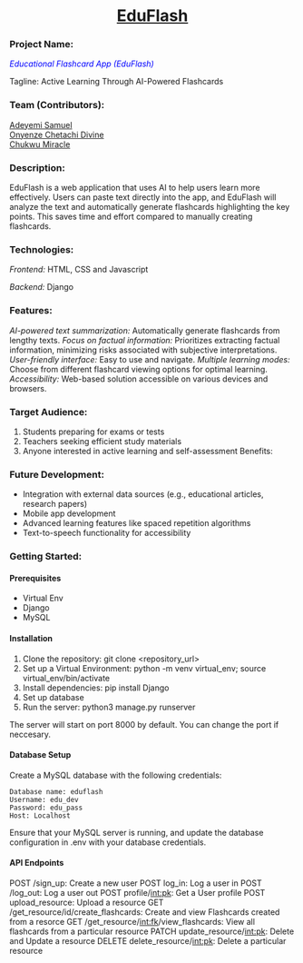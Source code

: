<h1 align='center' style='text-decoration:underline'>EduFlash</h1>
<h3>Project Name:</h3> <p style='color:blue'><em>Educational Flashcard App (EduFlash)</em></p>

Tagline: Active Learning Through AI-Powered Flashcards

### Team (Contributors):

<a href="https://github.com/Samfrodo9">Adeyemi Samuel</a>
<br>
<a href="https://github.com/De-Chetachi/">Onyenze Chetachi Divine</a>
<br>
<a href="https://github.com/Mimifresh/">Chukwu Miracle</a>


### Description:

EduFlash is a web application that uses AI to help users learn more effectively. Users can paste text directly into the app, and EduFlash will analyze the text and automatically generate flashcards highlighting the key points. This saves time and effort compared to manually creating flashcards.

### Technologies:

*Frontend:* HTML, CSS and Javascript

*Backend:* Django



### Features:

*AI-powered text summarization:* Automatically generate flashcards from lengthy texts.
*Focus on factual information:* Prioritizes extracting factual information, minimizing risks associated with subjective interpretations.
*User-friendly interface:* Easy to use and navigate.
*Multiple learning modes:* Choose from different flashcard viewing options for optimal learning.
*Accessibility:* Web-based solution accessible on various devices and browsers.

### Target Audience:

1. Students preparing for exams or tests
2. Teachers seeking efficient study materials
3. Anyone interested in active learning and self-assessment
Benefits:

### Future Development:

* Integration with external data sources (e.g., educational articles, research papers)
* Mobile app development
* Advanced learning features like spaced repetition algorithms
* Text-to-speech functionality for accessibility

### Getting Started:
#### Prerequisites
- Virtual Env
- Django
- MySQL

#### Installation
1. Clone the repository: git clone <repository_url>
2. Set up a Virtual Environment: python -m venv virtual_env; source virtual_env/bin/activate
3. Install dependencies: pip install Django
4. Set up database
4. Run the server: python3 manage.py runserver

The server will start on port 8000 by default. You can change the port if neccesary.

#### Database Setup
Create a MySQL database with the following credentials:

	Database name: eduflash
	Username: edu_dev
	Password: edu_pass
	Host: Localhost

Ensure that your MySQL server is running, and update the database configuration in .env with your database credentials.


#### API Endpoints

POST /sign_up: Create a new user
POST log_in: Log a user in
POST /log_out: Log a user out
POST profile/<int:pk>: Get a User profile
POST upload_resource: Upload a resource
GET /get_resource/id/create_flashcards: Create and view Flashcards created from a resorce
GET /get_resource/<int:fk>/view_flashcards: View all flashcards from a particular resource
PATCH update_resource/<int:pk>: Delete and Update a resource
DELETE delete_resource/<int:pk>: Delete a particular resource